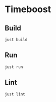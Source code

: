 # Timeboost

## Build
```shell
just build
```

## Run
```shell
just run
```

## Lint
```shell
just lint
```
